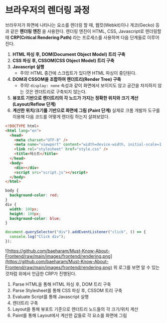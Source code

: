 # 브라우저의 렌더링 과정

브라우저가 화면에 나타나는 요소를 렌더링 할 때, 웹킷(Webkit)이나 게코(Gecko) 등과 같은 **렌더링 엔진** 을 사용한다. 렌더링 엔진이 HTML, CSS, Javascript로 렌더링할 때 **CRP(Critical Rendering Path)** 라는 프로세스를 사용하며 다음 단계들로 이루어진다.

1. **HTML 파싱 후, DOM(Document Object Model) 트리 구축**
2. **CSS 파싱 후, CSSOM(CSS Object Model) 트리 구축**
3. **Javascript 실행**
   - 주의! HTML 중간에 스크립트가 있다면 HTML 파싱이 중단된다.
4. **DOM과 CSSOM을 조합하여 렌더트리(Render Tree) 구축**
   - 주의! `display: none` 속성과 같이 화면에서 보이지도 않고 공간을 차지하지 않는 것은 렌더트리로 구축되지 않는다.
5. **뷰포트 기반으로 렌더트리의 각 노드가 가지는 정확한 위치와 크기 계산 (Layout/Reflow 단계)**
6. **계산한 위치/크기를 기반으로 화면에 그림 (Paint 단계)**
   실제로 크롬 개발자 도구를 이용해 다음 코드를 어떻게 렌더링 하는지 살펴보았다.

```html
<!DOCTYPE html>
<html lang="en">
  <head>
    <meta charset="UTF-8" />
    <meta name="viewport" content="width=device-width, initial-scale=1.0" />
    <link rel="stylesheet" href="style.css" />
    <title>테스트</title>
  </head>
  <body>
    <div></div>
    <script src="script.js"></script>
  </body>
</html>
```

```css
body {
  background-color: red;
}
div {
  width: 100px;
  height: 100px;
  background-color: blue;
}
```

```jsx
document.querySelector("div").addEventListener("click", () => {
  console.log("Click div");
});
```

![https://github.com/baeharam/Must-Know-About-Frontend/raw/main/images/frontend/rendering.png](https://github.com/baeharam/Must-Know-About-Frontend/raw/main/images/frontend/rendering.png)
위 로그를 보면 알 수 있는 것처럼 위에서 언급한 CRP가 진행된다.

1. Parse HTML을 통해 HTML 파싱 후, DOM 트리 구축
2. Parse Stylesheet를 통해 CSS 파싱 후, CSSOM 트리 구축
3. Evaluate Script를 통해 Javascript 실행
4. 렌더트리 구축
5. Layout을 통해 뷰포트 기준으로 렌더트리 노드들의 각 크기/위치 계산
6. Paint를 통해 Layout에서 계산한 값들로 각 요소를 화면에 그림
